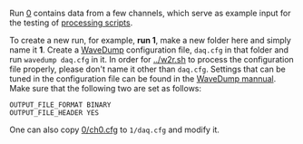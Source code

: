 Run [0](0) contains data from a few channels, which serve as example input for the testing of [processing scripts](https://github.com/jintonic/toward).

To create a new run, for example, **run 1**,  make a new folder here and simply name it **1**. Create a [WaveDump][] configuration file, `daq.cfg` in that folder and run `wavedump daq.cfg` in it. In order for [../w2r.sh](../w2r.sh) to process the configuration file properly, please don't name it other than `daq.cfg`. Settings that can be tuned in the configuration file can be found in the [WaveDump mannual](https://usermanual.wiki/Document/UM2091WaveDumpUserManualrev13.87092449/view). Make sure that the following two are set as follows:

```
OUTPUT_FILE_FORMAT BINARY
OUTPUT_FILE_HEADER YES
```

One can also copy [0/ch0.cfg](0/ch0.cfg) to `1/daq.cfg` and modify it.

[CAEN]:https://www.caen.it/
[WaveDump]:https://www.caen.it/products/caen-wavedump/
[DT5720]:https://www.caen.it/products/dt5720/
[TOWARD]:https://github.com/jintonic/toward
